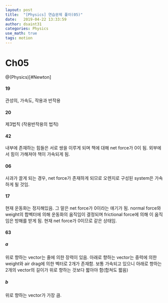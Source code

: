 ```yaml
---
layout: post
title:  "[Physics] 연습문제 풀이(05)"
date:   2019-04-22 13:33:59
author: dsaint31
categories: Physics
use_math: true
tags: motion
---
```


# Ch05
@(Physics)[#Newton]

#### 19

관성의, 가속도, 작용과 반작용

#### 20

제3법칙 (작용반작용의 법칙)

#### 42

내부에 존재하는 힘들은 서로 쌍을 이루게 되며 책에 대해 net force가 0이 됨. 외부에서 힘이 가해져야 책이 가속되게 됨.

#### 06

사과가 끌게 되는 경우, net force가 존재하게 되므로 오렌지로 구성된 system은 가속하게 될 것임.

#### 17

현재 운동화는 정지해있음. 그 말은 net force가 0이라는 애기가 됨. normal force와 weight의 합벡터에 의해 운동화의 움직임이 결정되며 frictional force에 의해 이 움직임은 방해를 받게 됨. 현재 net force가 0이므로 같은 상태임.

#### 63

##### a

위로 향하는 vector는 줄에 의한 장력이 있음.
아래로 향하는 vector는 중력에 의한 weight와 air drag에 의한 벡터로 2개가 존재함.
보통 가속되고 있으니 아래로 향하는 2개의 vector의 길이가 위로 향하는 것보다 짧아야 함(합쳐도 짧음)

##### b

위로 향하는 vector가 가장 큼.


